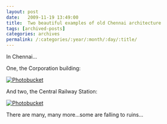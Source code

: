```yaml
---
layout: post
date:	2009-11-19 13:49:00
title:  Two beautiful examples of old Chennai architecture
tags: [archived-posts]
categories: archives
permalink: /:categories/:year/:month/:day/:title/
---
```

In Chennai...

One, the Corporation building:

<a href="http://s967.photobucket.com/albums/ae160/pedoral/?action=view&current=IMG_8829.jpg" target="_blank"><img src="http://i967.photobucket.com/albums/ae160/pedoral/IMG_8829.jpg" border="0" alt="Photobucket"></a>

And two, the Central Railway Station:


<a href="http://s967.photobucket.com/albums/ae160/pedoral/?action=view&current=IMG_8833.jpg" target="_blank"><img src="http://i967.photobucket.com/albums/ae160/pedoral/IMG_8833.jpg" border="0" alt="Photobucket"></a>


There are many, many more...some are falling to ruins...
